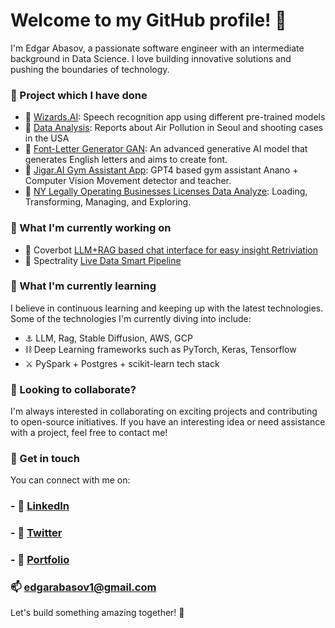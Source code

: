 # Welcome to my GitHub profile! 🚀

I'm Edgar Abasov, a passionate software engineer with an intermediate background in Data Science. I love building innovative solutions and pushing the boundaries of technology.
### 📂 Project which I have done
- 🔗 [Wizards.AI](https://github.com/Metaphysicist1/Wizards.AI): Speech recognition app using different pre-trained models
- 🔗 [Data Analysis](https://github.com/Metaphysicist1/COMM-school-Data_Analytics): Reports about Air Pollution in Seoul and shooting cases in the USA
- 🔗 [Font-Letter Generator GAN](https://github.com/Metaphysicist1/Bachelor_Thesis): An advanced generative AI model that generates English letters and aims to create font.
- 🔗 [Jigar.AI Gym Assistant App](https://github.com/Metaphysicist1/Jigar.AI):  GPT4 based gym assistant Anano + Computer Vision Movement detector and teacher.
- 🔗 [NY Legally Operating Businesses Licenses Data Analyze](https://github.com/Metaphysicist1/Analyze_Flow): Loading, Transforming, Managing, and Exploring.

### 🔭 What I'm currently working on
- 🔗 Coverbot [LLM+RAG based chat interface for easy insight Retriviation](https://github.com/Metaphysicist1/CoverBot)
- 🔗 Spectrality [Live Data Smart Pipeline](https://github.com/Metaphysicist1/Live-Data-Retriever-Visualizer)
### 🌱 What I'm currently learning

I believe in continuous learning and keeping up with the latest technologies. Some of the technologies I'm currently diving into include:
- ⚓ LLM, Rag, Stable Diffusion, AWS, GCP
- ⛓️ Deep Learning frameworks such as PyTorch, Keras, Tensorflow 
- ⚔️ PySpark + Postgres + scikit-learn tech stack  


### 👯 Looking to collaborate?

I'm always interested in collaborating on exciting projects and contributing to open-source initiatives. If you have an interesting idea or need assistance with a project, feel free to contact me!

### 💬 Get in touch

You can connect with me on:

###  - 🔗  [LinkedIn](https://www.linkedin.com/in/edgar-abasov-aa86a71aa/)
###  - 🔗 [Twitter](https://twitter.com/AbasovEdgar)
###  - 🔗 [Portfolio](https://www.datascienceportfol.io/metaphysicist)

### 📫 edgarabasov1@gmail.com

Let's build something amazing together! 👼
